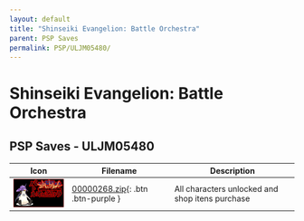 ```yaml
---
layout: default
title: "Shinseiki Evangelion: Battle Orchestra"
parent: PSP Saves
permalink: PSP/ULJM05480/
---
```

# Shinseiki Evangelion: Battle Orchestra

## PSP Saves - ULJM05480

| Icon | Filename | Description |
|------|----------|-------------|
| ![Shinseiki Evangelion: Battle Orchestra](ICON0.PNG) | [00000268.zip](00000268.zip){: .btn .btn-purple } | All characters unlocked and shop itens purchase |
